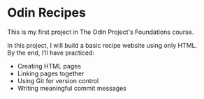 # Odin Recipes
This is my first project in The Odin Project's Foundations course.

In this project, I will build a basic recipe website using only HTML.  
By the end, I’ll have practiced:
- Creating HTML pages
- Linking pages together
- Using Git for version control
- Writing meaningful commit messages
